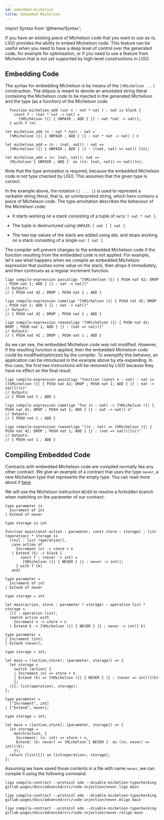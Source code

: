 ```yaml
---
id: embedded-michelson
title: Embedded Michelson
---
```


import Syntax from '@theme/Syntax';

If you have an existing piece of Michelson code that you want to use
as-is, LIGO provides the ability to embed Michelson code. This feature
can be useful when you need to have a deep level of control over the
generated code, for example for optimisation, or if you need to use a
feature from Michelson that is not yet supported by high-level
constructions in LIGO.

## Embedding Code

The syntax for embedding Michelson is by means of the `[%Michelson
...]` construction. The ellipsis is meant to denote an annotated
string literal containing the Michelson code to be injected in the
generated Michelson and the type (as a function) of the Michelson
code.

<Syntax syntax="pascaligo">

```pascaligo
  function michelson_add (var n : nat * nat ) : nat is block {
    const f : (nat * nat -> nat) =
      [%Michelson ({| { UNPAIR ; ADD } |} : nat *nat -> nat)];
  } with f (n)
```

</Syntax>
<Syntax syntax="cameligo">

```cameligo
let michelson_add (n : nat * nat) : nat =
  [%Michelson ({| { UNPAIR ; ADD } |} : nat * nat -> nat) ] n
```

</Syntax>
<Syntax syntax="reasonligo">

```reasonligo
let michelson_add = (n : (nat, nat)) : nat =>
  [%Michelson ({| { UNPAIR ; ADD } |} : ((nat, nat) => nat)) ](n);
```

</Syntax>
<Syntax syntax="jsligo">

```jsligo
let michelson_add = (n: [nat, nat]): nat =>
  (Michelson`{ UNPAIR ; ADD }` as ((n: [nat, nat]) => nat))(n);
```

</Syntax>

Note that the type annotation is required, because the embedded Michelson code
is not type checked by LIGO. This assumes that the given type is correct.

In the example above, the notation ```{| ... |}``` is used to
represent a verbatim string literal, that is, an uninterpreted string,
which here contains a piece of Michelson code. The type annotation
describes the behaviour of the Michelson code:

- It starts working on a stack consisting of a tuple of `nat`s: `[ nat * nat ]`.

- The tuple is destructured using `UNPAIR`: `[ nat ] [ nat ]`.

- The two top values of the stack are added using `ADD`,
  and stops working on a stack consisting of a single `nat`: `[ nat ]`.

The compiler will prevent changes to the embedded Michelson code if
the function resulting from the embedded code is not applied. For
example, let's see what happens when we compile an embedded Michelson
expression that pushes some value on the stack, then drops it
immediately, and then continues as a regular increment function.

<Syntax syntax="pascaligo">

```shell
ligo compile-expression pascaligo "[%Michelson ({| { PUSH nat 42; DROP ; PUSH nat 1; ADD } |} : nat -> nat)]"
// Outputs:
// { PUSH nat 42 ; DROP ; PUSH nat 1 ; ADD }
```

</Syntax>
<Syntax syntax="cameligo">

```shell
ligo compile-expression cameligo "[%Michelson ({| { PUSH nat 42; DROP ; PUSH nat 1; ADD } |} : nat -> nat)]"
// Outputs:
// { PUSH nat 42 ; DROP ; PUSH nat 1 ; ADD }
```

</Syntax>
<Syntax syntax="reasonligo">

```shell
ligo compile-expression reasonligo "[%Michelson ({| { PUSH nat 42; DROP ; PUSH nat 1; ADD } |} : (nat => nat))]"
// Outputs:
// { PUSH nat 42 ; DROP ; PUSH nat 1 ; ADD }
```

</Syntax>

As we can see, the embedded Michelson code was not modified. However,
if the resulting function is applied, then the embedded Michelson code
could be modified/optimized by the compiler. To exemplify this
behavior, an application can be introduced in the example above by
eta-expanding. In this case, the first two instructions will be
removed by LIGO because they have no effect on the final result.

<Syntax syntax="pascaligo">

```shell
ligo compile-expression pascaligo "function (const n : nat) : nat is ([%Michelson ({| { PUSH nat 42; DROP ; PUSH nat 1; ADD } |} : nat -> nat)])(n)"
// Outputs:
// { PUSH nat 1 ; ADD }
```

</Syntax>
<Syntax syntax="cameligo">

```shell
ligo compile-expression cameligo "fun (n : nat) -> [%Michelson ({| { PUSH nat 42; DROP ; PUSH nat 1; ADD } |} : nat -> nat)] n"
// Outputs:
// { PUSH nat 1 ; ADD }
```

</Syntax>
<Syntax syntax="reasonligo">

```shell
ligo compile-expression reasonligo "((n : nat) => [%Michelson ({| { PUSH nat 42; DROP ; PUSH nat 1; ADD } |} : (nat => nat))](n))"
// Outputs:
// { PUSH nat 1 ; ADD }
```

</Syntax>

## Compiling Embedded Code

Contracts with embedded Michelson code are compiled normally like any
other contract. We give an example of a contract that uses the type
`never`, a new Michelson type that represents the empty type. You can
read more about it
[here](https://tezos.gitlab.io/008/michelson.html#operations-on-type-never).

We will use the Michelson instruction `NEVER` to resolve a forbidden
branch when matching on the parameter of our contract:

<Syntax syntax="pascaligo">

```pascaligo skip
type parameter is
  Increment of int
| Extend of never

type storage is int

function main(const action : parameter; const store : storage) : list (operation) * storage is
  ((nil : list (operation)),
   case action of
     Increment (n) -> store + n
   | Extend (k) -> block {
       const f : (never -> int) =
        [%Michelson ({| { NEVER } |} : never -> int)];
     } with f (k)
   end)
```

</Syntax>
<Syntax syntax="cameligo">

```cameligo skip
type parameter =
  Increment of int
| Extend of never

type storage = int

let main(action, store : parameter * storage) : operation list * storage =
  ([] : operation list),
  (match action with
    Increment n -> store + n
  | Extend k -> [%Michelson ({| { NEVER } |} : never -> int)] k)
```

</Syntax>
<Syntax syntax="reasonligo">

```reasonligo skip
type parameter =
| Increment (int)
| Extend (never);

type storage = int;

let main = ((action,store): (parameter, storage)) => {
  let storage =
    switch (action) {
    | Increment (n) => store + n
    | Extend (k) => [%Michelson ({| { NEVER } |} : (never => int))](k)
    };
  ([]: list(operation), storage);
};
```

</Syntax>
<Syntax syntax="jsligo">

```jsligo skip
type parameter =
  ["Increment", int]
| ["Extend", never];

type storage = int;

let main = ([action,store]: [parameter, storage]) => {
  let storage =
    match(action, {
     Increment: (n: int) => store + n,
     Extend: (k: never) => (Michelson`{ NEVER }` as ((n: never) => int))(k);
    });
  return [list([]) as list<operation>, storage];
};
```

</Syntax>

Assuming we have saved those contents in a file with name `never`, we
can compile it using the following command:

<Syntax syntax="pascaligo">

```shell
ligo compile-contract --protocol edo --disable-michelson-typechecking gitlab-pages/docs/advanced/src/code-injection/never.ligo main
```

</Syntax>
<Syntax syntax="cameligo">

```shell
ligo compile-contract --protocol edo --disable-michelson-typechecking gitlab-pages/docs/advanced/src/code-injection/never.mligo main
```

</Syntax>
<Syntax syntax="reasonligo">

```shell
ligo compile-contract --protocol edo --disable-michelson-typechecking gitlab-pages/docs/advanced/src/code-injection/never.religo main
```

</Syntax>
